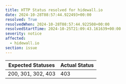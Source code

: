 ```yaml
---
title: HTTP Status resolved for hidewall.io
date: 2024-10-28T08:57:44.922493+00:00
resolved: True
resolvedWhen: 2024-10-28T08:57:44.922508+00:00
resolvedStartTime: 2024-10-25T21:09:43.161639+00:00
severity: notice
affected:
  - hidewall.io
section: issue
---
```


| Expected Statuses | Actual Status  |
|-------------------|----------------|
| 200, 301, 302, 403 | 403 |
